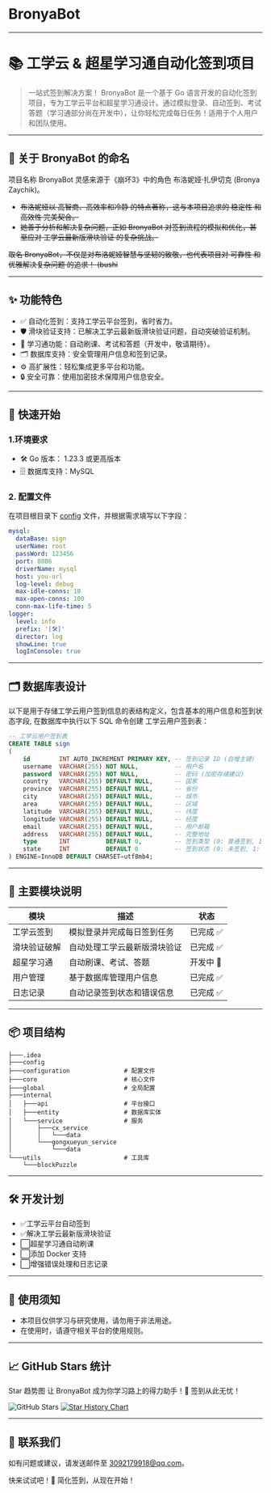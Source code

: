 # BronyaBot

---

# 📚 工学云 & 超星学习通自动化签到项目

> 一站式签到解决方案！
> BronyaBot 是一个基于 Go 语言开发的自动化签到项目，专为工学云平台和超星学习通设计。通过模拟登录、自动签到、考试答题（学习通部分尚在开发中），让你轻松完成每日任务！适用于个人用户和团队使用。
---

## 🤖 关于 BronyaBot 的命名

项目名称 BronyaBot 灵感来源于《崩坏3》中的角色 布洛妮娅·扎伊切克 (Bronya Zaychik)。

* ~~布洛妮娅以 高智商、高效率和冷静 的特点著称，这与本项目追求的 稳定性 和 高效性 完美契合。~~
* ~~她善于分析和解决复杂问题，正如 BronyaBot 对签到流程的模拟和优化，甚至应对 工学云最新版滑块验证 的复杂挑战。~~

~~取名 BronyaBot，不仅是对布洛妮娅智慧与坚韧的致敬，也代表项目对 可靠性 和 优雅解决复杂问题 的追求！
(bushi~~

---

## **✨ 功能特色**

* ✅ 自动化签到：支持工学云平台签到，省时省力。
* 🛡️ 滑块验证支持：已解决工学云最新版滑块验证问题，自动突破验证机制。
* 📖 学习通功能：自动刷课、考试和答题（开发中，敬请期待）。
* 🗂️ 数据库支持：安全管理用户信息和签到记录。
* ⚙️ 高扩展性：轻松集成更多平台和功能。
* 🔒 安全可靠：使用加密技术保障用户信息安全。

---

## 🚀 快速开始

### 1.环境要求

* 🛠️ Go 版本： 1.23.3 或更高版本
* 🗄️ 数据库支持：MySQL

### 2. 配置文件

在项目根目录下 [config](configuration/application.yaml) 文件，并根据需求填写以下字段：

```yaml
mysql:
  dataBase: sign
  userName: root
  passWord: 123456
  port: 8086
  driverName: mysql
  host: you-url
  log-level: debug
  max-idle-conns: 10
  max-open-conns: 100
  conn-max-life-time: 5
logger:
  level: info
  prefix: '[🛠️]'
  director: log
  showLine: true
  logInConsole: true
```

---

## 🗂️ 数据库表设计

以下是用于存储工学云用户签到信息的表结构定义，包含基本的用户信息和签到状态字段,
在数据库中执行以下 SQL 命令创建 工学云用户签到表：

```sql
-- 工学云用户签到表
CREATE TABLE sign
(
    id        INT AUTO_INCREMENT PRIMARY KEY, -- 签到记录 ID (自增主键)
    username  VARCHAR(255) NOT NULL,          -- 用户名
    password  VARCHAR(255) NOT NULL,          -- 密码 (加密存储建议)
    country   VARCHAR(255) DEFAULT NULL,      -- 国家
    province  VARCHAR(255) DEFAULT NULL,      -- 省份
    city      VARCHAR(255) DEFAULT NULL,      -- 城市
    area      VARCHAR(255) DEFAULT NULL,      -- 区域
    latitude  VARCHAR(255) DEFAULT NULL,      -- 纬度
    longitude VARCHAR(255) DEFAULT NULL,      -- 经度
    email     VARCHAR(255) DEFAULT NULL,      -- 用户邮箱
    address   VARCHAR(255) DEFAULT NULL,      -- 完整地址
    type      INT          DEFAULT 0,         -- 签到类型 (0: 普通签到, 1: 特殊签到等)
    state     INT          DEFAULT 0          -- 签到状态 (0: 未签到, 1: 已签到)
) ENGINE=InnoDB DEFAULT CHARSET=utf8mb4;

```

---

## 🌟 主要模块说明

| 模块      | 描述              | 状态     |
|---------|-----------------|--------|
| 工学云签到   | 模拟登录并完成每日签到任务   | 已完成 ✅  |
| 滑块验证破解	 | 自动处理工学云最新版滑块验证	 | 已完成 ✅  |
| 超星学习通   | 自动刷课、考试、答题      | 开发中 🚧 |
| 用户管理    | 基于数据库管理用户信息     | 已完成 ✅  |
| 日志记录    | 自动记录签到状态和错误信息   | 已完成 ✅  |

---

## 📦 项目结构

```plaintext
├───.idea
├───config
├───configuration               # 配置文件
├───core                        # 核心文件
├───global                      # 全局配置
├───internal                   
│   ├───api                     # 平台接口
│   ├───entity                  # 数据库实体
│   └───service                 # 服务
│       ├───cx_service
│       │   └───data
│       └───gongxueyun_service
│           └───data
└───utils                       # 工具库
    └───blockPuzzle
```

---

## 🛠️ 开发计划

* ✅工学云平台自动签到
* ✅解决工学云最新版滑块验证
* ⬜超星学习通自动刷课
* ⬜添加 Docker 支持
* ⬜增强错误处理和日志记录

---

## 📜 使用须知

* 本项目仅供学习与研究使用，请勿用于非法用途。
* 在使用时，请遵守相关平台的使用规则。

---

## 📈 GitHub Stars 统计

Star 趋势图
让 BronyaBot 成为你学习路上的得力助手！🎉 签到从此无忧！

![GitHub Stars](https://img.shields.io/github/stars/mirai-MIC/BronyaBot?style=flat&label=Stars)
[![Star History Chart](https://api.star-history.com/svg?repos=mirai-MIC/BronyaBot&type=Date)](https://star-history.com/#mirai-MIC/CatBot&Date)

---

## 📧 联系我们

如有问题或建议，请发送邮件至 [3092179918@qq.com]()。

快来试试吧！🎉 简化签到，从现在开始！